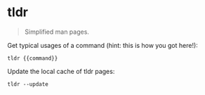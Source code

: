 tldr
====

> Simplified man pages.

Get typical usages of a command (hint: this is how you got here!):

    tldr {{command}}

Update the local cache of tldr pages:

    tldr --update
